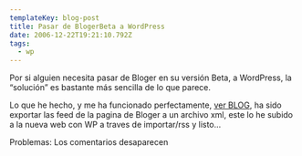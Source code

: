 ```yaml
---
templateKey: blog-post
title: Pasar de BlogerBeta a WordPress
date: 2006-12-22T19:21:10.792Z
tags:
  - wp
---
```

Por si alguien necesita pasar de Bloger en su versi­ón Beta, a WordPress, la “soluci­ón” es bastante más sencilla de lo que parece.

Lo que he hecho, y me ha funcionado perfectamente, [ver BLOG](http://euberz.blogspot.com/ "Eufrasio"), ha sido exportar las feed de la pagina de Bloger a un archivo xml, este lo he subido a la nueva web con WP a traves de importar/rss y listo…

Problemas: Los comentarios desaparecen